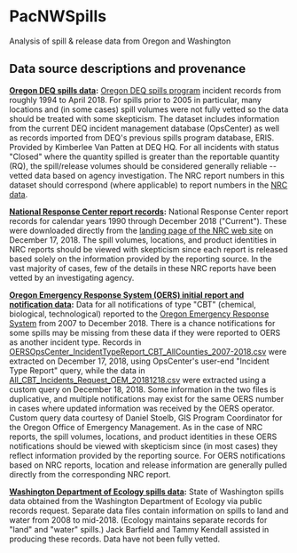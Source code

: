 # PacNWSpills
Analysis of spill &amp; release data from Oregon and Washington

## Data source descriptions and provenance
**[Oregon DEQ spills data](https://github.com/jamesrco/PacNWSpills/blob/master/data/raw/DEQ/OregonSpillsData_ERIS_OC_03APR2018.xls):** [Oregon DEQ spills program](https://www.oregon.gov/deq/Hazards-and-Cleanup/env-cleanup/Pages/Emergency-Response.aspx) incident records from roughly 1994 to April 2018. For spills prior to 2005 in particular, many locations and (in some cases) spill volumes were not fully vetted so the data should be treated with some skepticism. The dataset includes information from the current DEQ incident management database (OpsCenter) as well as records imported from DEQ's previous spills program database, ERIS. Provided by Kimberlee Van Patten at DEQ HQ. For all incidents with status "Closed" where the quantity spilled is greater than the reportable quantity (RQ), the spill/release volumes should be considered generally reliable -- vetted data based on agency investigation. The NRC report numbers in this dataset should correspond (where applicable) to report numbers in the [NRC data](https://github.com/jamesrco/PacNWSpills/tree/master/data/raw/NRC_annual).

**[National Response Center report records](https://github.com/jamesrco/PacNWSpills/tree/master/data/raw/NRC_annual):** National Response Center report records for calendar years 1990 through December 2018 ("Current"). These were downloaded directly from the [landing page of the NRC web site](http://nrc.uscg.mil/) on December 17, 2018. The spill volumes, locations, and product identities in NRC reports should be viewed with skepticism since each report is released based solely on the information provided by the reporting source. In the vast majority of cases, few of the details in these NRC reports have been vetted by an investigating agency.

**[Oregon Emergency Response System (OERS) initial report and notification data](https://github.com/jamesrco/PacNWSpills/tree/master/data/raw/OERS):** Data for all notifications of type "CBT" (chemical, biological, technological) reported to the [Oregon Emergency Response System](https://www.oregon.gov/oem/emops/Pages/OERS.aspx) from 2007 to December 2018. There is a chance notifications for some spills may be missing from these data if they were reported to OERS as another incident type. Records in [OERSOpsCenter_IncidentTypeReport_CBT_AllCounties_2007-2018.csv](https://github.com/jamesrco/PacNWSpills/blob/master/data/raw/OERS/OERSOpsCenter_IncidentTypeReport_CBT_AllCounties_2007-2018.csv) were extracted on December 17, 2018, using OpsCenter's user-end "Incident Type Report" query, while the data in 
[All_CBT_Incidents_Request_OEM_20181218.csv](https://github.com/jamesrco/PacNWSpills/blob/master/data/raw/OERS/All_CBT_Incidents_Request_OEM_20181218.csv) were extracted using a custom query on December 18, 2018. Some information in the two files is duplicative, and multiple notifications may exist for the same OERS number in cases where updated information was received by the OERS operator. Custom query data courtesy of Daniel Stoelb, GIS Program Coordinator for the Oregon Office of Emergency Management. As in the case of NRC reports, the spill volumes, locations, and product identities in these OERS notifications should be viewed with skepticism since (in most cases) they reflect information provided by the reporting source. For OERS notifications based on NRC reports, location and release information are generally pulled directly from the corresponding NRC report.

**[Washington Department of Ecology spills data](https://github.com/jamesrco/PacNWSpills/tree/master/data/raw/WA_ECY):** State of Washington spills data obtained from the Washington Department of Ecology via public records request. Separate data files contain information on spills to land and water from 2008 to mid-2018. (Ecology maintains separate records for "land" and "water" spills.) Jack Barfield and Tammy Kendall assisted in producing these records. Data have not been fully vetted.
